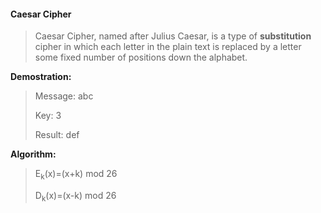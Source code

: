 ####  Caesar Cipher
>   Caesar Cipher, named after Julius Caesar, is a type of **substitution** cipher in which each letter in the plain text is replaced by a letter some fixed number of positions down the alphabet.

**Demostration:**
>
>   Message: abc
>
>   Key: 3
>
>   Result: def

**Algorithm:**
>
>   E<sub>k</sub>(x)=(x+k) mod 26
>
>   D<sub>k</sub>(x)=(x-k) mod 26
